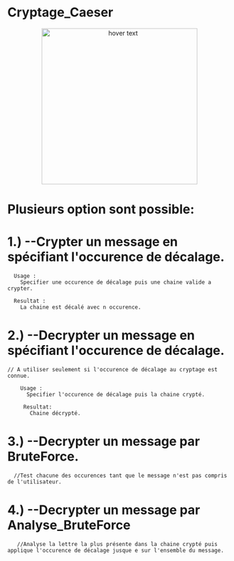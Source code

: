 # Cryptage_Caeser

<p align="center">
  <img src="https://live.staticflickr.com/4428/36653138131_8bbacf7818_b.jpg)" width="350" title="hover text">
</p>

# Plusieurs option sont possible:

  # 1.) --Crypter un message en spécifiant l'occurence de décalage.
  
      Usage : 
        Specifier une occurence de décalage puis une chaine valide a crypter.
        
      Resultat :
        La chaine est décalé avec n occurence.
        
  # 2.) --Decrypter un message en spécifiant l'occurence de décalage. 
    // A utiliser seulement si l'occurence de décalage au cryptage est connue.
    
        Usage :
          Specifier l'occurence de décalage puis la chaine crypté.
          
         Resultat: 
           Chaine décrypté.
          
  # 3.) --Decrypter un message par BruteForce.
      //Test chacune des occurences tant que le message n'est pas compris de l'utilisateur.
      
  # 4.) --Decrypter un message par Analyse_BruteForce
       //Analyse la lettre la plus présente dans la chaine crypté puis applique l'occurence de décalage jusque e sur l'ensemble du message.     
  
